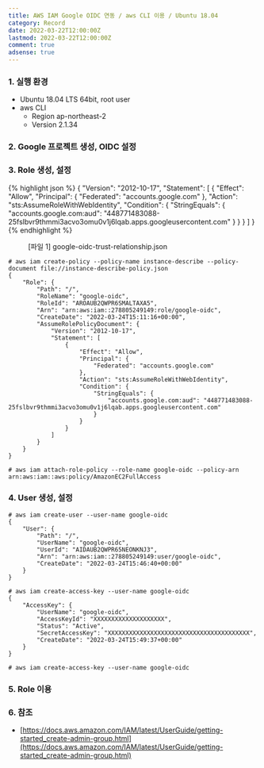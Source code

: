 ```yaml
---
title: AWS IAM Google OIDC 연동 / aws CLI 이용 / Ubuntu 18.04
category: Record
date: 2022-03-22T12:00:00Z
lastmod: 2022-03-22T12:00:00Z
comment: true
adsense: true
---
```


### 1. 실행 환경

* Ubuntu 18.04 LTS 64bit, root user
* aws CLI
  * Region ap-northeast-2
  * Version 2.1.34

### 2. Google 프로젝트 생성, OIDC 설정

### 3. Role 생성, 설정

{% highlight json %}
{
  "Version": "2012-10-17",
  "Statement": [
    {
      "Effect": "Allow",
      "Principal": {
        "Federated": "accounts.google.com"
      },
      "Action": "sts:AssumeRoleWithWebIdentity",
      "Condition": {
        "StringEquals": {
          "accounts.google.com:aud": "448771483088-25fslbvr9thmmi3acvo3omu0v1j6lqab.apps.googleusercontent.com"
        }
      }
    }
  ]
}
{% endhighlight %}
<figure>
<figcaption class="caption">[파일 1] google-oidc-trust-relationship.json</figcaption>
</figure>

~~~console
# aws iam create-policy --policy-name instance-describe --policy-document file://instance-describe-policy.json
{
    "Role": {
        "Path": "/",
        "RoleName": "google-oidc",
        "RoleId": "AROAUB2QWPR6SMALTAXA5",
        "Arn": "arn:aws:iam::278805249149:role/google-oidc",
        "CreateDate": "2022-03-24T15:11:16+00:00",
        "AssumeRolePolicyDocument": {
            "Version": "2012-10-17",
            "Statement": [
                {
                    "Effect": "Allow",
                    "Principal": {
                        "Federated": "accounts.google.com"
                    },
                    "Action": "sts:AssumeRoleWithWebIdentity",
                    "Condition": {
                        "StringEquals": {
                            "accounts.google.com:aud": "448771483088-25fslbvr9thmmi3acvo3omu0v1j6lqab.apps.googleusercontent.com"
                        }
                    }
                }
            ]
        }
    }
}
~~~

~~~console
# aws iam attach-role-policy --role-name google-oidc --policy-arn arn:aws:iam::aws:policy/AmazonEC2FullAccess
~~~

### 4. User 생성, 설정

~~~console
# aws iam create-user --user-name google-oidc
{
    "User": {
        "Path": "/",
        "UserName": "google-oidc",
        "UserId": "AIDAUB2QWPR65NEONKNJ3",
        "Arn": "arn:aws:iam::278805249149:user/google-oidc",
        "CreateDate": "2022-03-24T15:46:40+00:00"
    }
}
~~~

~~~console
# aws iam create-access-key --user-name google-oidc
{
    "AccessKey": {
        "UserName": "google-oidc",
        "AccessKeyId": "XXXXXXXXXXXXXXXXXXXX",
        "Status": "Active",
        "SecretAccessKey": "XXXXXXXXXXXXXXXXXXXXXXXXXXXXXXXXXXXXXXXX",
        "CreateDate": "2022-03-24T15:49:37+00:00"
    }
}
~~~

~~~console
# aws iam create-access-key --user-name google-oidc
~~~

### 5. Role 이용

### 6. 참조

* [https://docs.aws.amazon.com/IAM/latest/UserGuide/getting-started_create-admin-group.html](https://docs.aws.amazon.com/IAM/latest/UserGuide/getting-started_create-admin-group.html)